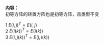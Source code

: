 **内容：**    
初等方阵的转置方阵也是初等方阵，且类型不变    
    
1  $E(i,j)^T=E(i,j)$     
2  $E(i(k))^T=E(i(k))$     
3  $E(i,j(k))^T=E(j,i(k))$     
